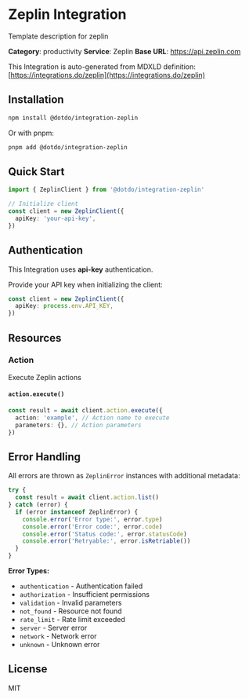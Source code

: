 # Zeplin Integration

Template description for zeplin

**Category**: productivity
**Service**: Zeplin
**Base URL**: https://api.zeplin.com

This Integration is auto-generated from MDXLD definition: [https://integrations.do/zeplin](https://integrations.do/zeplin)

## Installation

```bash
npm install @dotdo/integration-zeplin
```

Or with pnpm:

```bash
pnpm add @dotdo/integration-zeplin
```

## Quick Start

```typescript
import { ZeplinClient } from '@dotdo/integration-zeplin'

// Initialize client
const client = new ZeplinClient({
  apiKey: 'your-api-key',
})
```

## Authentication

This Integration uses **api-key** authentication.

Provide your API key when initializing the client:

```typescript
const client = new ZeplinClient({
  apiKey: process.env.API_KEY,
})
```

## Resources

### Action

Execute Zeplin actions

#### `action.execute()`

```typescript
const result = await client.action.execute({
  action: 'example', // Action name to execute
  parameters: {}, // Action parameters
})
```

## Error Handling

All errors are thrown as `ZeplinError` instances with additional metadata:

```typescript
try {
  const result = await client.action.list()
} catch (error) {
  if (error instanceof ZeplinError) {
    console.error('Error type:', error.type)
    console.error('Error code:', error.code)
    console.error('Status code:', error.statusCode)
    console.error('Retryable:', error.isRetriable())
  }
}
```

**Error Types:**

- `authentication` - Authentication failed
- `authorization` - Insufficient permissions
- `validation` - Invalid parameters
- `not_found` - Resource not found
- `rate_limit` - Rate limit exceeded
- `server` - Server error
- `network` - Network error
- `unknown` - Unknown error

## License

MIT
